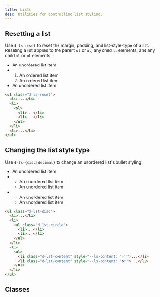 ```yaml
---
title: Lists
desc: Utilities for controlling list styling.
---
```


## Resetting a list

Use `d-ls-reset` to reset the margin, padding, and list-style-type of a list. Reseting a list applies to the parent `ol` or `ul`, any child `li` elements, and any child `ol` or `ul` elements.

<code-well-header class="d-d-flex d-jc-center d-fd-column d-p24 d-bgc-purple-100 d-w100p d-hmn102" custom>
  <ul class="d-ls-reset d-fc-purple-400 d-fs-200">
    <li>An unordered list item</li>
    <li>
      <ol>
        <li>An ordered list item</li>
        <li>An ordered list item</li>
      </ol>
    </li>
    <li>An unordered list item</li>
  </ul>
</code-well-header>

```html
<ul class="d-ls-reset">
  <li>...</li>
  <li>
    <ol>
      <li>...</li>
      <li>...</li>
    </ol>
  </li>
  <li>...</li>
</ul>
```

## Changing the list style type

Use `d-ls-{disc|decimal}` to change an unordered list's bullet styling.

<code-well-header class="d-d-flex d-jc-center d-fd-column d-p24 d-bgc-green-100 d-w100p d-hmn102" custom>
  <ul class="d-lst-disc d-fs-200 d-fc-green">
    <li>An unordered list item</li>
    <li>
      <ul class="d-lst-circle">
        <li class="d-pl4">An unordered list item</li>
        <li class="d-pl4">An unordered list item</li>
      </ul>
    </li>
    <li>
      <ul>
        <li class="d-pl4 d-lst-content" style="--ls-content: '✅'">An unordered list item</li>
        <li class="d-pl4 d-lst-content" style="--ls-content: '❌'">An unordered list item</li>
      </ul>
    </li>
  </ul>
</code-well-header>

```html
<ul class="d-lst-disc">
  <li>...</li>
  <li>
    <ul class="d-lst-circle">
      <li>...</li>
      <li>...</li>
    </ul>
  </li>
  <li>
    <ul>
      <li class="d-lst-content" style="--ls-content: '✅'">...</li>
      <li class="d-lst-content" style="--ls-content: '❌'">...</li>
    </ul>
  </li>
</ul>
```

<script setup>
  import { lists } from '@data/type.json';
</script>

## Classes

<utility-class-table>
  <template #content>
    <tbody>
      <tr>
        <th scope="row" class="d-ff-mono d-fc-purple-400 d-fw-normal d-fs-100">.d-ls-reset</th>
        <td class="d-ff-mono d-fs-100">
          margin: 0;<br/>
          padding: 0;<br/>
          list-style: none !important;
        </td>
      </tr>
      <tr>
        <th scope="row" class="d-ff-mono d-fc-purple-400 d-fw-normal d-fs-100">.d-ls-none</th>
        <td class="d-ff-mono d-fs-100">list-style: none !important;</td>
      </tr>
      <tr v-for="i in lists">
        <th scope="row" class="d-ff-mono d-fc-purple-400 d-fw-normal d-fs-100">.d-lst-{{ i }}</th>
        <td class="d-ff-mono d-fs-100">
          <span v-if="i === 'content'">list-style-type: var(--ls-content) !important;</span>
          <span v-else>list-style-type: {{ i }} !important;</span>
        </td>
      </tr>
    </tbody>
  </template>
</utility-class-table>
